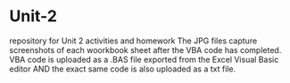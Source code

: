 # Unit-2
repository for Unit 2 activities and homework
The JPG files capture screenshots of each woorkbook sheet after the VBA code has completed.
VBA code is uploaded as a .BAS file exported from the Excel Visual Basic editor AND the exact same code is also uploaded as a txt file.
